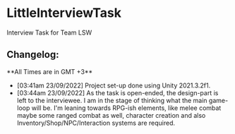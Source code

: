 # LittleInterviewTask
Interview Task for Team LSW

<h2>Changelog:</h2>
**All Times are in GMT +3**

- [03:41am 23/09/2022] Project set-up done using Unity 2021.3.2f1.
- [03:44am 23/09/2022] As the task is open-ended, the design-part is left to the interviewee. I am in the stage of thinking what the main game-loop will be. I'm leaning towards RPG-ish elements, like melee combat maybe some ranged combat as well, character creation and also Inventory/Shop/NPC/Interaction systems are required.
